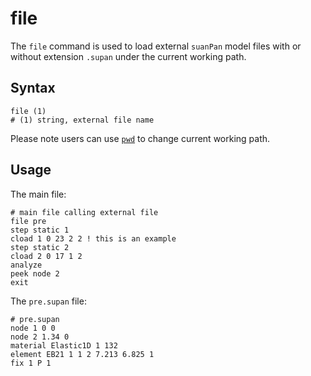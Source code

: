 # file

The `file` command is used to load external `suanPan` model files with or without extension `.supan` under the current
working path.

## Syntax

```
file (1)
# (1) string, external file name
```

Please note users can use [`pwd`](../Process/pwd.md) to change current working path.

## Usage

The main file:

```
# main file calling external file
file pre
step static 1
cload 1 0 23 2 2 ! this is an example
step static 2
cload 2 0 17 1 2
analyze
peek node 2
exit
```

The `pre.supan` file:

```
# pre.supan
node 1 0 0
node 2 1.34 0
material Elastic1D 1 132
element EB21 1 1 2 7.213 6.825 1
fix 1 P 1
```
